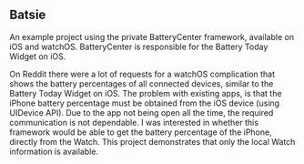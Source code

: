 ## Batsie

An example project using the private BatteryCenter framework, available on iOS and watchOS. BatteryCenter is responsible for the Battery Today Widget on iOS.

On Reddit there were a lot of requests for a watchOS complication that shows the battery percentages of all connected devices, similar to the Battery Today Widget on iOS.
The problem with existing apps, is that the iPhone battery percentage must be obtained from the iOS device (using UIDevice API). Due to the app not being open all the time, the required communication is not dependable.
I was interested in whether this framework would be able to get the battery percentage of the iPhone, directly from the Watch. This project demonstrates that only the local Watch information is available.
